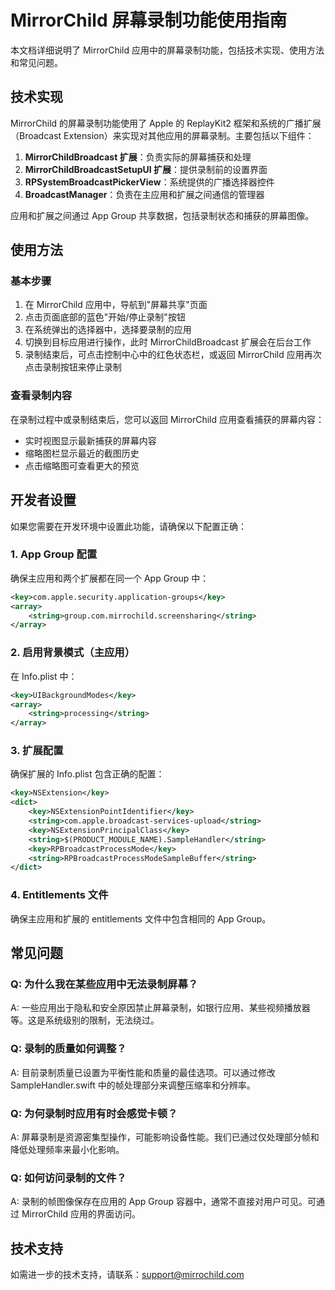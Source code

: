 # MirrorChild 屏幕录制功能使用指南

本文档详细说明了 MirrorChild 应用中的屏幕录制功能，包括技术实现、使用方法和常见问题。

## 技术实现

MirrorChild 的屏幕录制功能使用了 Apple 的 ReplayKit2 框架和系统的广播扩展（Broadcast Extension）来实现对其他应用的屏幕录制。主要包括以下组件：

1. **MirrorChildBroadcast 扩展**：负责实际的屏幕捕获和处理
2. **MirrorChildBroadcastSetupUI 扩展**：提供录制前的设置界面
3. **RPSystemBroadcastPickerView**：系统提供的广播选择器控件
4. **BroadcastManager**：负责在主应用和扩展之间通信的管理器

应用和扩展之间通过 App Group 共享数据，包括录制状态和捕获的屏幕图像。

## 使用方法

### 基本步骤

1. 在 MirrorChild 应用中，导航到"屏幕共享"页面
2. 点击页面底部的蓝色"开始/停止录制"按钮
3. 在系统弹出的选择器中，选择要录制的应用
4. 切换到目标应用进行操作，此时 MirrorChildBroadcast 扩展会在后台工作
5. 录制结束后，可点击控制中心中的红色状态栏，或返回 MirrorChild 应用再次点击录制按钮来停止录制

### 查看录制内容

在录制过程中或录制结束后，您可以返回 MirrorChild 应用查看捕获的屏幕内容：

- 实时视图显示最新捕获的屏幕内容
- 缩略图栏显示最近的截图历史
- 点击缩略图可查看更大的预览

## 开发者设置

如果您需要在开发环境中设置此功能，请确保以下配置正确：

### 1. App Group 配置

确保主应用和两个扩展都在同一个 App Group 中：

```xml
<key>com.apple.security.application-groups</key>
<array>
    <string>group.com.mirrochild.screensharing</string>
</array>
```

### 2. 启用背景模式（主应用）

在 Info.plist 中：

```xml
<key>UIBackgroundModes</key>
<array>
    <string>processing</string>
</array>
```

### 3. 扩展配置

确保扩展的 Info.plist 包含正确的配置：

```xml
<key>NSExtension</key>
<dict>
    <key>NSExtensionPointIdentifier</key>
    <string>com.apple.broadcast-services-upload</string>
    <key>NSExtensionPrincipalClass</key>
    <string>$(PRODUCT_MODULE_NAME).SampleHandler</string>
    <key>RPBroadcastProcessMode</key>
    <string>RPBroadcastProcessModeSampleBuffer</string>
</dict>
```

### 4. Entitlements 文件

确保主应用和扩展的 entitlements 文件中包含相同的 App Group。

## 常见问题

### Q: 为什么我在某些应用中无法录制屏幕？
A: 一些应用出于隐私和安全原因禁止屏幕录制，如银行应用、某些视频播放器等。这是系统级别的限制，无法绕过。

### Q: 录制的质量如何调整？
A: 目前录制质量已设置为平衡性能和质量的最佳选项。可以通过修改 SampleHandler.swift 中的帧处理部分来调整压缩率和分辨率。

### Q: 为何录制时应用有时会感觉卡顿？
A: 屏幕录制是资源密集型操作，可能影响设备性能。我们已通过仅处理部分帧和降低处理频率来最小化影响。

### Q: 如何访问录制的文件？
A: 录制的帧图像保存在应用的 App Group 容器中，通常不直接对用户可见。可通过 MirrorChild 应用的界面访问。

## 技术支持

如需进一步的技术支持，请联系：support@mirrochild.com 